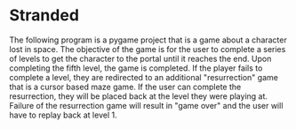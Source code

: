 # Stranded

The following program is a pygame project that is a game about a character lost in space. The objective of the game is for the user to complete a series of levels to get the
character to the portal until it reaches the end. Upon completing the fifth level, the game is completed. If the player fails to complete a level, they are redirected to
an additional "resurrection" game that is a cursor based maze game. If the user can complete the resurrection, they will be placed back at the level they were playing at.
Failure of the resurrection game will result in "game over" and the user will have to replay back at level 1.
